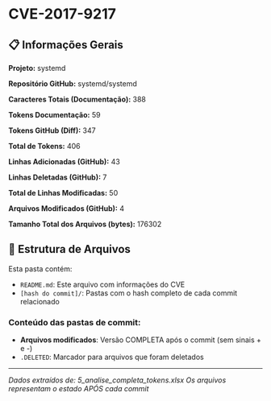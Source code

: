 # CVE-2017-9217

## 📋 Informações Gerais

**Projeto:** systemd

**Repositório GitHub:** systemd/systemd

**Caracteres Totais (Documentação):** 388

**Tokens Documentação:** 59

**Tokens GitHub (Diff):** 347

**Total de Tokens:** 406

**Linhas Adicionadas (GitHub):** 43

**Linhas Deletadas (GitHub):** 7

**Total de Linhas Modificadas:** 50

**Arquivos Modificados (GitHub):** 4

**Tamanho Total dos Arquivos (bytes):** 176302


## 📁 Estrutura de Arquivos

Esta pasta contém:

- `README.md`: Este arquivo com informações do CVE
- `[hash do commit]/`: Pastas com o hash completo de cada commit relacionado

### Conteúdo das pastas de commit:

- **Arquivos modificados**: Versão COMPLETA após o commit (sem sinais + e -)
- `.DELETED`: Marcador para arquivos que foram deletados

---

*Dados extraídos de: 5_analise_completa_tokens.xlsx*
*Os arquivos representam o estado APÓS cada commit*
